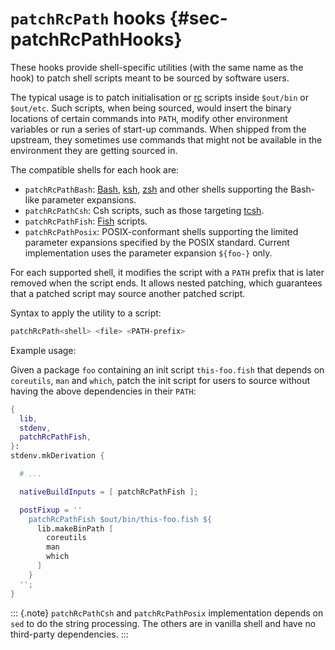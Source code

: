 
# `patchRcPath` hooks {#sec-patchRcPathHooks}

These hooks provide shell-specific utilities (with the same name as the hook) to patch shell scripts meant to be sourced by software users.

The typical usage is to patch initialisation or [rc](https://unix.stackexchange.com/questions/3467/what-does-rc-in-bashrc-stand-for) scripts inside `$out/bin` or `$out/etc`.
Such scripts, when being sourced, would insert the binary locations of certain commands into `PATH`, modify other environment variables or run a series of start-up commands.
When shipped from the upstream, they sometimes use commands that might not be available in the environment they are getting sourced in.

The compatible shells for each hook are:

 - `patchRcPathBash`: [Bash](https://www.gnu.org/software/bash/), [ksh](http://www.kornshell.org/), [zsh](https://www.zsh.org/) and other shells supporting the Bash-like parameter expansions.
 - `patchRcPathCsh`: Csh scripts, such as those targeting [tcsh](https://www.tcsh.org/).
 - `patchRcPathFish`: [Fish](https://fishshell.com/) scripts.
 - `patchRcPathPosix`: POSIX-conformant shells supporting the limited parameter expansions specified by the POSIX standard. Current implementation uses the parameter expansion `${foo-}` only.

For each supported shell, it modifies the script with a `PATH` prefix that is later removed when the script ends.
It allows nested patching, which guarantees that a patched script may source another patched script.

Syntax to apply the utility to a script:

```sh
patchRcPath<shell> <file> <PATH-prefix>
```

Example usage:

Given a package `foo` containing an init script `this-foo.fish` that depends on `coreutils`, `man` and `which`,
patch the init script for users to source without having the above dependencies in their `PATH`:

```nix
{
  lib,
  stdenv,
  patchRcPathFish,
}:
stdenv.mkDerivation {

  # ...

  nativeBuildInputs = [ patchRcPathFish ];

  postFixup = ''
    patchRcPathFish $out/bin/this-foo.fish ${
      lib.makeBinPath [
        coreutils
        man
        which
      ]
    }
  '';
}
```

::: {.note}
`patchRcPathCsh` and `patchRcPathPosix` implementation depends on `sed` to do the string processing.
The others are in vanilla shell and have no third-party dependencies.
:::
